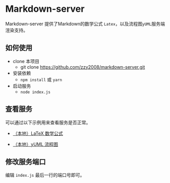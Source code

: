 # Markdown-server

Markdown-server 提供了Markdown的数学公式 `Latex`，以及流程图`yUML`服务端渲染支持。

## 如何使用

- clone 本项目
    - git clone https://github.com/zzy2008/markdown-server.git
- 安装依赖
    - `npm install` 或 `yarn`
- 启动服务
    - `node index.js`

## 查看服务

可以通过以下示例用来查看服务是否正常。

- [（本地）LaTeX 数学公式](http://localhost:8001/?tex=x%20%3D%20%7B-b%20%5Cpm%20%5Csqrt%7Bb%5E2-4ac%7D%20%5Cover%202a%7D.)

- [（本地）yUML 流程图](http://localhost:8001/?yuml=%2F%2F%20%7Btype%3Aactivity%7D%0A%2F%2F%20%7Bgenerate%3Atrue%7D%0A%0A(start)-%3E%3Ca%3E%5Bkettle%20empty%5D-%3E(Fill%20Kettle)-%3E%7Cb%7C%0A%3Ca%3E%5Bkettle%20full%5D-%3E%7Cb%7C-%3E(Boil%20Kettle)-%3E%7Cc%7C%0A%7Cb%7C-%3E(Add%20Tea%20Bag)-%3E(Add%20Milk)-%3E%7Cc%7C-%3E(Pour%20Water)%0A(Pour%20Water)-%3E(end))

  

## 修改服务端口

编辑 `index.js` 最后一行的端口号即可。
